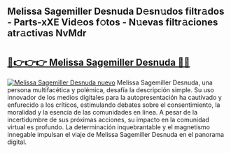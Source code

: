 ## Melissa Sagemiller Desnuda D𝚎sn𝚞dos filtr𝚊dos - Parts-xXE Vid𝚎os f𝚘tos - N𝚞evas filtr𝚊ciones atr𝚊ctivas NvMdr

# <h2><a href="http://mbcsn31.tromn.icu/?c=Melissa+Sagemiller+Desnuda">🔗👉👉👉 Melissa Sagemiller Desnuda 🔗🔗</a></h2>

[![Melissa Sagemiller Desnuda nuevo](https://i.imgur.com/pEAQMta.gif)](http://mbcsn31.tromn.icu/?c=Melissa+Sagemiller+Desnuda)
Melissa Sagemiller Desnuda, una persona multifacética y polémica, desafía la descripción simple. Su uso innovador de los medios digitales para la autopresentación ha cautivado y enfurecido a los críticos, estimulando debates sobre el consentimiento, la moralidad y la esencia de las comunidades en línea. A pesar de la incertidumbre de sus próximas acciones, su impacto en la comunidad virtual es profundo. La determinación inquebrantable y el magnetismo innegable impulsan el viaje de Melissa Sagemiller Desnuda en el panorama digital.
